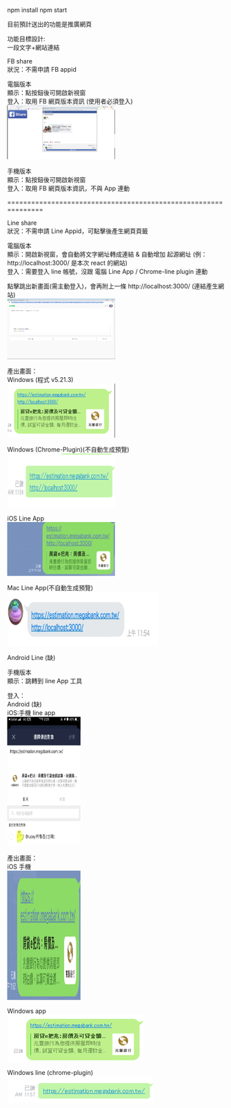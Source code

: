 

npm install
npm start


目前預計送出的功能是推廣網頁<br/>

功能目標設計:<br/>
一段文字+網站連結<br/>


FB share <br/>
狀況：不需申請 FB appid<br/>

電腦版本<br/>
顯示：點按鈕後可開啟新視窗<br/>
登入：取用 FB 網頁版本資訊 (使用者必須登入)<br/>
<img src="./src/img/result.png" height="125px" width = "250px">


手機版本<br/>
顯示：點按鈕後可開啟新視窗<br/>
登入：取用 FB 網頁版本資訊，不與 App 連動<br/>

===============================================================

Line share <br/>
狀況：不需申請 Line Appid，可點擊後產生網頁頁籤<br/>

電腦版本<br/>
顯示：開啟新視窗，會自動將文字網址轉成連結 & 自動增加 起源網址 (例：http://localhost:3000/  是本次 react 的網站)<br/>
登入：需要登入 line 帳號，沒跟 電腦 Line App / Chrome-line plugin 連動<br/>

點擊跳出新畫面(需主動登入)，會再附上一條 http://localhost:3000/ (連結產生網站)<br/>
<img src="./src/img/Web-line.png" height="140px" width = "250px">

產出畫面：<br/>
Windows (程式 v5.21.3)<br/>
<img src="./src/img/web-line-windows-app_v5.21.3.2806.PNG" height="125px" width = "250px">

Windows (Chrome-Plugin)(不自動生成預覽)<br/>
<img src="./src/img/web-line-windows-chrome-plugin.PNG" height="125px" width = "250px">

iOS Line App<br/>
<img src="./src/img/web-line-ios-app_true.png" height="125px" width = "250px">

Mac Line App(不自動生成預覽)<br/>
<img src="./src/img/web-line-Mac Line App.JPG" height="125px" width = "350px">

Android Line (缺) <br/>


手機版本<br/>
顯示：跳轉到 line App 工具<br/>

登入：<br/>
Android (缺)<br/>
iOS:手機 line app<br/>
<img src="./src/img/iOS-line.PNG" height="300px" width = "170px">

產出畫面：<br/>
iOS 手機<br/>
<img src="./src/img/ios-line-ios-app.png" height="300px" width = "170px">



Windows app<br/>
<img src="./src/img/ios-line-windows-app.PNG">


Windows line (chrome-plugin)
<img src="./src/img/ios-line-chrome-plugin.PNG">